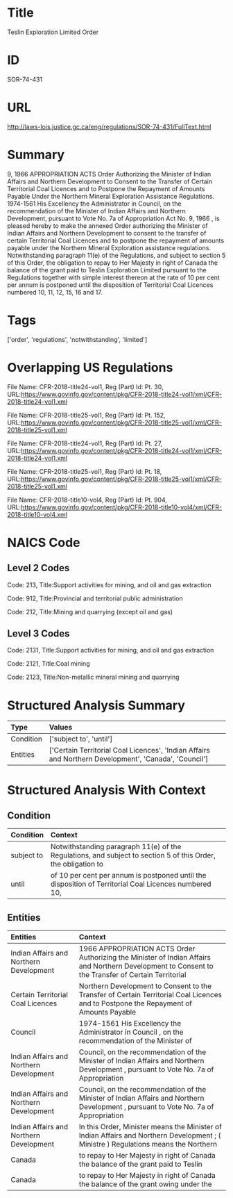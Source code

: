 # Title
Teslin Exploration Limited Order


# ID
SOR-74-431

# URL
http://laws-lois.justice.gc.ca/eng/regulations/SOR-74-431/FullText.html


# Summary
9, 1966 APPROPRIATION ACTS Order Authorizing the Minister of Indian Affairs and Northern Development to Consent to the Transfer of Certain Territorial Coal Licences and to Postpone the Repayment of Amounts Payable Under the Northern Mineral Exploration Assistance Regulations.
1974-1561 His Excellency the Administrator in Council, on the recommendation of the Minister of Indian Affairs and Northern Development, pursuant to Vote No. 7a of  Appropriation Act No. 9, 1966 , is pleased hereby to make the annexed Order authorizing the Minister of Indian Affairs and Northern Development to consent to the transfer of certain Territorial Coal Licences and to postpone the repayment of amounts payable under the Northern Mineral Exploration assistance regulations.
Notwithstanding paragraph 11(e) of the Regulations, and subject to section 5 of this Order, the obligation to repay to Her Majesty in right of Canada the balance of the grant paid to Teslin Exploration Limited pursuant to the Regulations together with simple interest thereon at the rate of 10 per cent per annum is postponed until the disposition of Territorial Coal Licences numbered 10, 11, 12, 15, 16 and 17.


# Tags
['order', 'regulations', 'notwithstanding', 'limited']


# Overlapping US Regulations
File Name: CFR-2018-title24-vol1, Reg (Part) Id: Pt. 30, URL:https://www.govinfo.gov/content/pkg/CFR-2018-title24-vol1/xml/CFR-2018-title24-vol1.xml

File Name: CFR-2018-title25-vol1, Reg (Part) Id: Pt. 152, URL:https://www.govinfo.gov/content/pkg/CFR-2018-title25-vol1/xml/CFR-2018-title25-vol1.xml

File Name: CFR-2018-title24-vol1, Reg (Part) Id: Pt. 27, URL:https://www.govinfo.gov/content/pkg/CFR-2018-title24-vol1/xml/CFR-2018-title24-vol1.xml

File Name: CFR-2018-title25-vol1, Reg (Part) Id: Pt. 18, URL:https://www.govinfo.gov/content/pkg/CFR-2018-title25-vol1/xml/CFR-2018-title25-vol1.xml

File Name: CFR-2018-title10-vol4, Reg (Part) Id: Pt. 904, URL:https://www.govinfo.gov/content/pkg/CFR-2018-title10-vol4/xml/CFR-2018-title10-vol4.xml




# NAICS Code
## Level 2 Codes
Code: 213, Title:Support activities for mining, and oil and gas extraction

Code: 912, Title:Provincial and territorial public administration

Code: 212, Title:Mining and quarrying (except oil and gas)




## Level 3 Codes
Code: 2131, Title:Support activities for mining, and oil and gas extraction

Code: 2121, Title:Coal mining

Code: 2123, Title:Non-metallic mineral mining and quarrying







# Structured Analysis Summary
| Type      | Values                                                                                                |
|:----------|:------------------------------------------------------------------------------------------------------|
| Condition | ['subject to', 'until']                                                                               |
| Entities  | ['Certain Territorial Coal Licences', 'Indian Affairs and Northern Development', 'Canada', 'Council'] |


# Structured Analysis With Context
 


## Condition
| Condition   | Context                                                                                                        |
|:------------|:---------------------------------------------------------------------------------------------------------------|
| subject to  | Notwithstanding paragraph 11(e) of the Regulations, and  subject to section 5 of this Order, the obligation to |
| until       | of 10 per cent per annum is postponed until the disposition of Territorial Coal Licences numbered 10,          |


## Entities
| Entities                                | Context                                                                                                                                             |
|:----------------------------------------|:----------------------------------------------------------------------------------------------------------------------------------------------------|
| Indian Affairs and Northern Development | 1966 APPROPRIATION ACTS Order Authorizing the Minister of Indian Affairs and Northern Development to Consent to the Transfer of Certain Territorial |
| Certain Territorial Coal Licences       | Northern Development to Consent to the Transfer of Certain Territorial Coal Licences and to Postpone the Repayment of Amounts Payable               |
| Council                                 | 1974-1561 His Excellency the Administrator in  Council , on the recommendation of the Minister of                                                   |
| Indian Affairs and Northern Development | Council, on the recommendation of the Minister of Indian Affairs and Northern Development , pursuant to Vote No. 7a of Appropriation                |
| Indian Affairs and Northern Development | Council, on the recommendation of the Minister of Indian Affairs and Northern Development , pursuant to Vote No. 7a of Appropriation                |
| Indian Affairs and Northern Development | In this Order, Minister  means the Minister of  Indian Affairs and Northern Development ; ( Ministre ) Regulations means the Northern               |
| Canada                                  | to repay to Her Majesty in right of Canada the balance of the grant paid to Teslin                                                                  |
| Canada                                  | to repay to Her Majesty in right of Canada the balance of the grant owing under the                                                                 |


